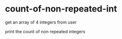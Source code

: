# count-of-non-repeated-int

get an array of 4 integers from user

print the count of non repeated integers

